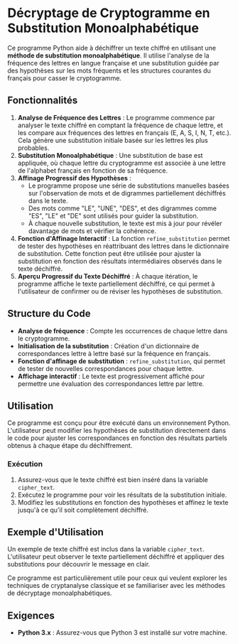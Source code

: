 # **Décryptage de Cryptogramme en Substitution Monoalphabétique**
Ce programme Python aide à déchiffrer un texte chiffré en utilisant une **méthode de substitution monoalphabétique**. Il utilise l'analyse de la fréquence des lettres en langue française et une substitution guidée par des hypothèses sur les mots fréquents et les structures courantes du français pour casser le cryptogramme.

## Fonctionnalités
1. **Analyse de Fréquence des Lettres** : Le programme commence par analyser le texte chiffré en comptant la fréquence de chaque lettre, et les compare aux fréquences des lettres en français (E, A, S, I, N, T, etc.). Cela génère une substitution initiale basée sur les lettres les plus probables.
2. **Substitution Monoalphabétique** : Une substitution de base est appliquée, où chaque lettre du cryptogramme est associée à une lettre de l'alphabet français en fonction de sa fréquence. 
3. **Affinage Progressif des Hypothèses** :
   - Le programme propose une série de substitutions manuelles basées sur l'observation de mots et de digrammes partiellement déchiffrés dans le texte.
   - Des mots comme "LE", "UNE", "DES", et des digrammes comme "ES", "LE" et "DE" sont utilisés pour guider la substitution.
   - À chaque nouvelle substitution, le texte est mis à jour pour révéler davantage de mots et vérifier la cohérence.
4. **Fonction d'Affinage Interactif** : La fonction `refine_substitution` permet de tester des hypothèses en réattribuant des lettres dans le dictionnaire de substitution. Cette fonction peut être utilisée pour ajuster la substitution en fonction des résultats intermédiaires observés dans le texte déchiffré.
5. **Aperçu Progressif du Texte Déchiffré** : À chaque itération, le programme affiche le texte partiellement déchiffré, ce qui permet à l'utilisateur de confirmer ou de réviser les hypothèses de substitution.

## Structure du Code
- **Analyse de fréquence** : Compte les occurrences de chaque lettre dans le cryptogramme.
- **Initialisation de la substitution** : Création d'un dictionnaire de correspondances lettre à lettre basé sur la fréquence en français.
- **Fonction d'affinage de substitution** : `refine_substitution`, qui permet de tester de nouvelles correspondances pour chaque lettre.
- **Affichage interactif** : Le texte est progressivement affiché pour permettre une évaluation des correspondances lettre par lettre.

## Utilisation
Ce programme est conçu pour être exécuté dans un environnement Python. L'utilisateur peut modifier les hypothèses de substitution directement dans le code pour ajuster les correspondances en fonction des résultats partiels obtenus à chaque étape du déchiffrement.
### Exécution
1. Assurez-vous que le texte chiffré est bien inséré dans la variable `cipher_text`.
2. Exécutez le programme pour voir les résultats de la substitution initiale.
3. Modifiez les substitutions en fonction des hypothèses et affinez le texte jusqu'à ce qu'il soit complètement déchiffré.

## Exemple d'Utilisation
Un exemple de texte chiffré est inclus dans la variable `cipher_text`. L'utilisateur peut observer le texte partiellement déchiffré et appliquer des substitutions pour découvrir le message en clair.

Ce programme est particulièrement utile pour ceux qui veulent explorer les techniques de cryptanalyse classique et se familiariser avec les méthodes de décryptage monoalphabétiques.

## Exigences
- **Python 3.x** : Assurez-vous que Python 3 est installé sur votre machine.